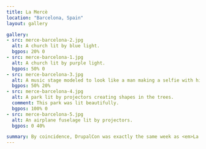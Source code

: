 ```yaml
---
title: La Mercè
location: "Barcelona, Spain"
layout: gallery

gallery:
- src: merce-barcelona-2.jpg
  alt: A church lit by blue light.
  bgpos: 20% 0
- src: merce-barcelona-1.jpg
  alt: A church lit by purple light.
  bgpos: 50% 0
- src: merce-barcelona-3.jpg
  alt: A music stage modeled to look like a man making a selfie with his phone.
  bgpos: 50% 20%
- src: merce-barcelona-4.jpg
  alt: A park lit by projectors creating shapes in the trees.
  comment: This park was lit beautifully.
  bgpos: 100% 0
- src: merce-barcelona-5.jpg
  alt: An airplane fuselage lit by projectors.
  bgpos: 0 40%

summary: By coincidence, DrupalCon was exactly the same week as <em>La Mercè</em>, an annual festival in Barcelona. We were treated to extraordinary nightlife almost the entire time we were there.
---
```

